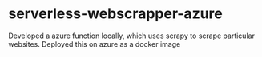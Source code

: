 # serverless-webscrapper-azure
Developed a azure function locally, which uses scrapy to scrape particular websites. Deployed this on azure as a docker image
